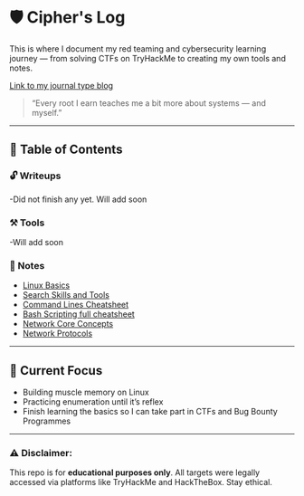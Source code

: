 # 🛡️ Cipher's Log

This is where I document my red teaming and cybersecurity learning journey — from solving CTFs on TryHackMe to creating my own tools and notes.

[Link to my journal type blog](https://cipherslog.hashnode.dev/ciphers-log-introduction)

> “Every root I earn teaches me a bit more about systems — and myself.”

---

## 🧾 Table of Contents

### 🔓 Writeups
-Did not finish any yet. Will add soon

### ⚒️ Tools
-Will add soon

### 🧠 Notes
- [Linux Basics](https://wizardbornov.github.io/Linux-Basics-notes/)
- [Search Skills and Tools](https://wizardbornov.github.io/Searchskills-and-tools/)
- [Command Lines Cheatsheet](https://wizardbornov.github.io/command-lines/)
- [Bash Scripting full cheatsheet](https://devhints.io/bash)
- [Network Core Concepts](https://wizardbornov.github.io/Networking-Basic-Concepts/)
- [Network Protocols](network-protocols-notes.md)

---

## 🔧 Current Focus
- Building muscle memory on Linux
- Practicing enumeration until it’s reflex
- Finish learning the basics so I can take part in CTFs and Bug Bounty Programmes

---

### ⚠️ Disclaimer:
This repo is for **educational purposes only**. All targets were legally accessed via platforms like TryHackMe and HackTheBox. Stay ethical.

